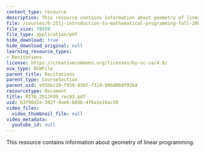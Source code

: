 ```yaml
---
content_type: resource
description: This resource contains information about geometry of linear programming.
file: /courses/6-251j-introduction-to-mathematical-programming-fall-2009/b3f98d1e302f9ae6b0db4f6a1e16ac50_MIT6_251JF09_rec03.pdf
file_size: 78559
file_type: application/pdf
hide_download: true
hide_download_original: null
learning_resource_types:
- Recitations
license: https://creativecommons.org/licenses/by-nc-sa/4.0/
ocw_type: OCWFile
parent_title: Recitations
parent_type: CourseSection
parent_uid: e55bbc29-f959-930f-f319-90bd860f92b4
resourcetype: Document
title: MIT6_251JF09_rec03.pdf
uid: b3f98d1e-302f-9ae6-b0db-4f6a1e16ac50
video_files:
  video_thumbnail_file: null
video_metadata:
  youtube_id: null
---
```

This resource contains information about geometry of linear programming.